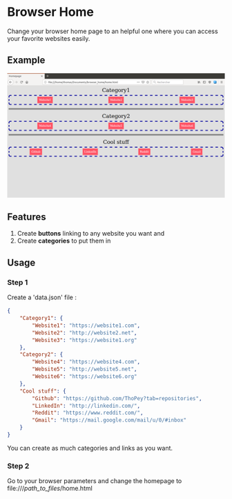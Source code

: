 # Browser Home

Change your browser home page to an helpful one where you can access your favorite websites easily.

## Example

![Example image](https://raw.githubusercontent.com/ThoPey/browser_home/master/example.png)

## Features

1. Create **buttons** linking to any website you want and 
2. Create **categories** to put them in

## Usage

### Step 1

Create a 'data.json' file :
```json
{
	"Category1": {
		"Website1": "https://website1.com",
		"Website2": "http://website2.net",
		"Website3": "https://website1.org"
	},
	"Category2": {
		"Website4": "https://website4.com",
		"Website5": "http://website5.net",
		"Website6": "https://website6.org"
	},
	"Cool stuff": {
		"Github": "https://github.com/ThoPey?tab=repositories",
		"LinkedIn": "http://linkedin.com/",
		"Reddit": "https://www.reddit.com/",
		"Gmail": "https://mail.google.com/mail/u/0/#inbox"
	}
}
```

You can create as much categories and links as you want.

### Step 2

Go to your browser parameters and change the homepage to file:///*path_to_files*/home.html
